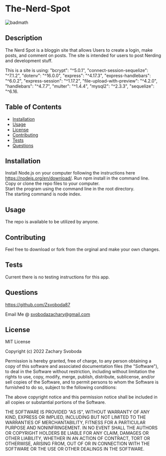 # The-Nerd-Spot

![badmath](https://img.shields.io/badge/License-MIT-<green>)
## Description 
The Nerd Spot is a bloggin site that allows Users to create a login, make posts, and comment on posts.  The site is intended for users to post Nerding and development stuff.

This is a site is using:
    "bcrypt": "^5.0.1",
    "connect-session-sequelize": "^7.1.2",
    "dotenv": "^16.0.0",
    "express": "^4.17.3",
    "express-handlebars": "^6.0.2",
    "express-session": "^1.17.2",
    "file-upload-with-preview": "^4.2.0",
    "handlebars": "^4.7.7",
    "multer": "^1.4.4",
    "mysql2": "^2.3.3",
    "sequelize": "^6.16.



## Table of Contents 

* [Installation](#installation)
* [Usage](#usage)
* [License](#license)
* [Contributing](#contributing)
* [Tests](#tests)
* [Questions](#questions)


## Installation

Install Node.js on your computer following the instructions here https://nodejs.org/en/download/.
Run npm install in the command line.  
Copy or clone the repo files to your computer.  
Start the program using the command line in the root directory.  
The starting command is node index.

## Usage 
The repo is available to be utilized by anyone.

## Contributing
Feel free to download or fork from the orginal and make your own changes.

## Tests
Current there is no testing instructions for this app.

## Questions
https://github.com/Zsvoboda87

Email Me @ svobodazachary@gmail.com

## License
MIT License
    
Copyright (c) 2022 Zachary Svoboda
      
Permission is hereby granted, free of charge, to any person obtaining a copy
of this software and associated documentation files (the "Software"), to deal
in the Software without restriction, including without limitation the rights
to use, copy, modify, merge, publish, distribute, sublicense, and/or sell
copies of the Software, and to permit persons to whom the Software is
furnished to do so, subject to the following conditions:
      
The above copyright notice and this permission notice shall be included in all
copies or substantial portions of the Software.
      
THE SOFTWARE IS PROVIDED "AS IS", WITHOUT WARRANTY OF ANY KIND, EXPRESS OR
IMPLIED, INCLUDING BUT NOT LIMITED TO THE WARRANTIES OF MERCHANTABILITY,
FITNESS FOR A PARTICULAR PURPOSE AND NONINFRINGEMENT. IN NO EVENT SHALL THE
AUTHORS OR COPYRIGHT HOLDERS BE LIABLE FOR ANY CLAIM, DAMAGES OR OTHER
LIABILITY, WHETHER IN AN ACTION OF CONTRACT, TORT OR OTHERWISE, ARISING FROM,
OUT OF OR IN CONNECTION WITH THE SOFTWARE OR THE USE OR OTHER DEALINGS IN THE
SOFTWARE.

